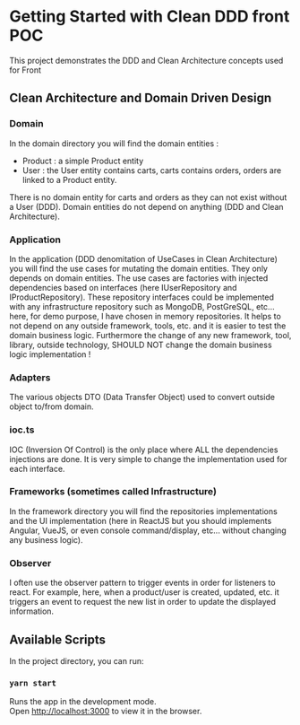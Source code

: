 # Getting Started with Clean DDD front POC

This project demonstrates the DDD and Clean Architecture concepts used for Front

## Clean Architecture and Domain Driven Design

### Domain
In the domain directory you will find the domain entities :
- Product : a simple Product entity
- User : the User entity contains carts, carts contains orders, orders are linked to a Product entity.

There is no domain entity for carts and orders as they can not exist without a User (DDD).
Domain entities do not depend on anything (DDD and Clean Architecture).

### Application
In the application (DDD denomitation of UseCases in Clean Architecture) you will find the use cases for mutating the domain entities.
They only depends on domain entities.
The use cases are factories with injected dependencies based on interfaces (here IUserRepository and IProductRepository).
These repository interfaces could be implemented with any infrastructure repository such as MongoDB, PostGreSQL, etc... here, for demo purpose, I have chosen in memory repositories.
It helps to not depend on any outside framework, tools, etc. and it is easier to test the domain business logic.
Furthermore the change of any new framework, tool, library, outside technology, SHOULD NOT change the domain business logic implementation !

### Adapters
The various objects DTO (Data Transfer Object) used to convert outside object to/from domain.

### ioc.ts
IOC (Inversion Of Control) is the only place where ALL the dependencies injections are done. It is very simple to change the implementation used for each interface.

### Frameworks (sometimes called Infrastructure)
In the framework directory you will find the repositories implementations and the UI implementation (here in ReactJS but you should implements Angular, VueJS, or even console command/display, etc... without changing any business logic).

### Observer
I often use the observer pattern to trigger events in order for listeners to react.
For example, here, when a product/user is created, updated, etc. it triggers an event to request the new list in order to update the displayed information.

## Available Scripts

In the project directory, you can run:

### `yarn start`

Runs the app in the development mode.\
Open [http://localhost:3000](http://localhost:3000) to view it in the browser.
